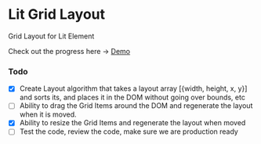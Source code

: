 # Lit Grid Layout

Grid Layout for Lit Element

Check out the progress here -> [Demo](https://raw.githack.com/zsarnett/Lit-Grid-Layout/master/index.html)

### Todo

- [x] Create Layout algorithm that takes a layout array [{width, height, x, y}] and sorts its, and places it in the DOM without going over bounds, etc
- [ ] Ability to drag the Grid Items around the DOM and regenerate the layout when it is moved.
- [x] Ability to resize the Grid Items and regenerate the layout when moved
- [ ] Test the code, review the code, make sure we are production ready
